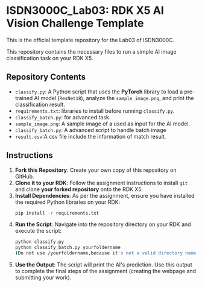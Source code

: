 # ISDN3000C_Lab03: RDK X5 AI Vision Challenge Template

This is the official template repository for the Lab03 of ISDN3000C.

This repository contains the necessary files to run a simple AI image classification task on your RDK X5.

## Repository Contents

*   `classify.py`: A Python script that uses the **PyTorch** library to load a pre-trained AI model (`ResNet18`), analyze the `sample_image.png`, and print the classification result.
*   `requirements.txt`: libraries to install before running `classify.py`.
*   `classify_batch.py`: for advanced task.
*   `sample_image.png`: A sample image of a  used as input for the AI model.
*   `classify_batch.py`: A advanced script to handle batch image
*   `result.csv`:A csv file include the information of match result. 
## Instructions

1.  **Fork this Repository**: Create your own copy of this repository on GitHub.
2.  **Clone it to your RDK**: Follow the assignment instructions to install `git` and clone **your forked repository** onto the RDK X5.
3.  **Install Dependencies**: As per the assignment, ensure you have installed the required Python libraries on your RDK:
    ```bash
    pip install -r requirements.txt
    ```
4.  **Run the Script**: Navigate into the repository directory on your RDK and execute the script:
    ```bash
    python classify.py
    python classify_batch.py yourfoldername
    (Do not use /yourfoldername,because it's not a valid directory name)
    ```
5.  **Use the Output**: The script will print the AI's prediction. Use this output to complete the final steps of the assignment (creating the webpage and submitting your work).
